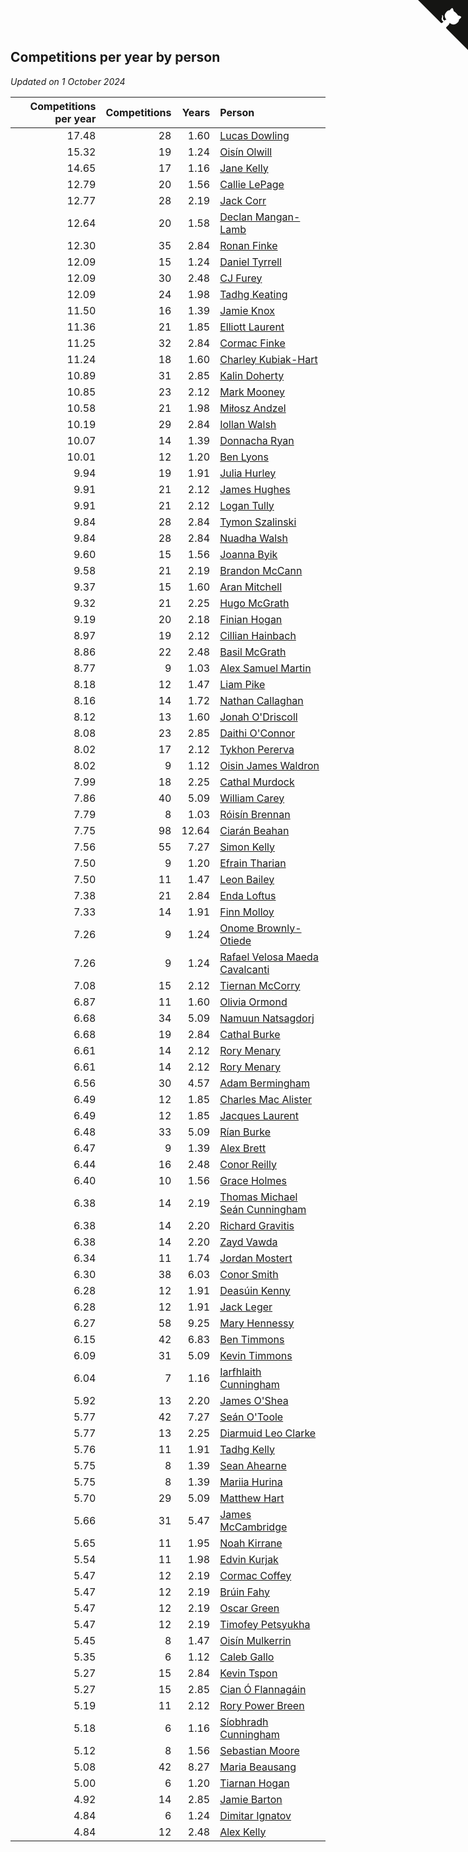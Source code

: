 ## Competitions per year by person

*Updated on  1 October 2024*

| Competitions per year | Competitions | Years | Person |
| ---: | ---: | ---: | :--- |
| 17.48 | 28 | 1.60 | [Lucas Dowling](https://www.worldcubeassociation.org/persons/2023DOWL01) |
| 15.32 | 19 | 1.24 | [Oisín Olwill](https://www.worldcubeassociation.org/persons/2023OLWI01) |
| 14.65 | 17 | 1.16 | [Jane Kelly](https://www.worldcubeassociation.org/persons/2023KELL23) |
| 12.79 | 20 | 1.56 | [Callie LePage](https://www.worldcubeassociation.org/persons/2023LEPA01) |
| 12.77 | 28 | 2.19 | [Jack Corr](https://www.worldcubeassociation.org/persons/2022CORR06) |
| 12.64 | 20 | 1.58 | [Declan Mangan-Lamb](https://www.worldcubeassociation.org/persons/2023MANG02) |
| 12.30 | 35 | 2.84 | [Ronan Finke](https://www.worldcubeassociation.org/persons/2021FINK02) |
| 12.09 | 15 | 1.24 | [Daniel Tyrrell](https://www.worldcubeassociation.org/persons/2023TYRR01) |
| 12.09 | 30 | 2.48 | [CJ Furey](https://www.worldcubeassociation.org/persons/2022FURE01) |
| 12.09 | 24 | 1.98 | [Tadhg Keating](https://www.worldcubeassociation.org/persons/2022KEAT02) |
| 11.50 | 16 | 1.39 | [Jamie Knox](https://www.worldcubeassociation.org/persons/2023KNOX02) |
| 11.36 | 21 | 1.85 | [Elliott Laurent](https://www.worldcubeassociation.org/persons/2022LAUR09) |
| 11.25 | 32 | 2.84 | [Cormac Finke](https://www.worldcubeassociation.org/persons/2021FINK01) |
| 11.24 | 18 | 1.60 | [Charley Kubiak-Hart](https://www.worldcubeassociation.org/persons/2023KUBI01) |
| 10.89 | 31 | 2.85 | [Kalin Doherty](https://www.worldcubeassociation.org/persons/2021DOHE02) |
| 10.85 | 23 | 2.12 | [Mark Mooney](https://www.worldcubeassociation.org/persons/2022MOON08) |
| 10.58 | 21 | 1.98 | [Miłosz Andzel](https://www.worldcubeassociation.org/persons/2022ANDZ01) |
| 10.19 | 29 | 2.84 | [Iollan Walsh](https://www.worldcubeassociation.org/persons/2021WALS03) |
| 10.07 | 14 | 1.39 | [Donnacha Ryan](https://www.worldcubeassociation.org/persons/2023RYAN04) |
| 10.01 | 12 | 1.20 | [Ben Lyons](https://www.worldcubeassociation.org/persons/2023LYON02) |
| 9.94 | 19 | 1.91 | [Julia Hurley](https://www.worldcubeassociation.org/persons/2022HURL02) |
| 9.91 | 21 | 2.12 | [James Hughes](https://www.worldcubeassociation.org/persons/2022HUGH08) |
| 9.91 | 21 | 2.12 | [Logan Tully](https://www.worldcubeassociation.org/persons/2022TULL02) |
| 9.84 | 28 | 2.84 | [Tymon Szalinski](https://www.worldcubeassociation.org/persons/2021SZAL01) |
| 9.84 | 28 | 2.84 | [Nuadha Walsh](https://www.worldcubeassociation.org/persons/2021WALS04) |
| 9.60 | 15 | 1.56 | [Joanna Byik](https://www.worldcubeassociation.org/persons/2023BYIK01) |
| 9.58 | 21 | 2.19 | [Brandon McCann](https://www.worldcubeassociation.org/persons/2022MCCA04) |
| 9.37 | 15 | 1.60 | [Aran Mitchell](https://www.worldcubeassociation.org/persons/2023MITC04) |
| 9.32 | 21 | 2.25 | [Hugo McGrath](https://www.worldcubeassociation.org/persons/2022MCGR02) |
| 9.19 | 20 | 2.18 | [Finian Hogan](https://www.worldcubeassociation.org/persons/2022HOGA01) |
| 8.97 | 19 | 2.12 | [Cillian Hainbach](https://www.worldcubeassociation.org/persons/2022HAIN04) |
| 8.86 | 22 | 2.48 | [Basil McGrath](https://www.worldcubeassociation.org/persons/2022MCGR01) |
| 8.77 | 9 | 1.03 | [Alex Samuel Martin](https://www.worldcubeassociation.org/persons/2023MARA10) |
| 8.18 | 12 | 1.47 | [Liam Pike](https://www.worldcubeassociation.org/persons/2023PIKE03) |
| 8.16 | 14 | 1.72 | [Nathan Callaghan](https://www.worldcubeassociation.org/persons/2023CALL01) |
| 8.12 | 13 | 1.60 | [Jonah O'Driscoll](https://www.worldcubeassociation.org/persons/2023ODRI01) |
| 8.08 | 23 | 2.85 | [Daithi O'Connor](https://www.worldcubeassociation.org/persons/2021OCON01) |
| 8.02 | 17 | 2.12 | [Tykhon Pererva](https://www.worldcubeassociation.org/persons/2022PERE32) |
| 8.02 | 9 | 1.12 | [Oisin James Waldron](https://www.worldcubeassociation.org/persons/2023WALD04) |
| 7.99 | 18 | 2.25 | [Cathal Murdock](https://www.worldcubeassociation.org/persons/2022MURD01) |
| 7.86 | 40 | 5.09 | [William Carey](https://www.worldcubeassociation.org/persons/2019CARE02) |
| 7.79 | 8 | 1.03 | [Róisín Brennan](https://www.worldcubeassociation.org/persons/2023BREN08) |
| 7.75 | 98 | 12.64 | [Ciarán Beahan](https://www.worldcubeassociation.org/persons/2012BEAH01) |
| 7.56 | 55 | 7.27 | [Simon Kelly](https://www.worldcubeassociation.org/persons/2017KELL08) |
| 7.50 | 9 | 1.20 | [Efrain Tharian](https://www.worldcubeassociation.org/persons/2023THAR03) |
| 7.50 | 11 | 1.47 | [Leon Bailey](https://www.worldcubeassociation.org/persons/2023BAIL04) |
| 7.38 | 21 | 2.84 | [Enda Loftus](https://www.worldcubeassociation.org/persons/2021LOFT01) |
| 7.33 | 14 | 1.91 | [Finn Molloy](https://www.worldcubeassociation.org/persons/2022MOLL03) |
| 7.26 | 9 | 1.24 | [Onome Brownly-Otiede](https://www.worldcubeassociation.org/persons/2023BROW36) |
| 7.26 | 9 | 1.24 | [Rafael Velosa Maeda Cavalcanti](https://www.worldcubeassociation.org/persons/2023CAVA03) |
| 7.08 | 15 | 2.12 | [Tiernan McCorry](https://www.worldcubeassociation.org/persons/2022MCCO09) |
| 6.87 | 11 | 1.60 | [Olivia Ormond](https://www.worldcubeassociation.org/persons/2023ORMO02) |
| 6.68 | 34 | 5.09 | [Namuun Natsagdorj](https://www.worldcubeassociation.org/persons/2019NATS02) |
| 6.68 | 19 | 2.84 | [Cathal Burke](https://www.worldcubeassociation.org/persons/2021BURK03) |
| 6.61 | 14 | 2.12 | [Rory Menary](https://www.worldcubeassociation.org/persons/2022MENA01) |
| 6.61 | 14 | 2.12 | [Rory Menary](https://www.worldcubeassociation.org/persons/2022MENA01) |
| 6.56 | 30 | 4.57 | [Adam Bermingham](https://www.worldcubeassociation.org/persons/2020BERM02) |
| 6.49 | 12 | 1.85 | [Charles Mac Alister](https://www.worldcubeassociation.org/persons/2022ALIS02) |
| 6.49 | 12 | 1.85 | [Jacques Laurent](https://www.worldcubeassociation.org/persons/2022LAUR10) |
| 6.48 | 33 | 5.09 | [Rían Burke](https://www.worldcubeassociation.org/persons/2019BURK05) |
| 6.47 | 9 | 1.39 | [Alex Brett](https://www.worldcubeassociation.org/persons/2023BRET04) |
| 6.44 | 16 | 2.48 | [Conor Reilly](https://www.worldcubeassociation.org/persons/2022REIL01) |
| 6.40 | 10 | 1.56 | [Grace Holmes](https://www.worldcubeassociation.org/persons/2023HOLM04) |
| 6.38 | 14 | 2.19 | [Thomas Michael Seán Cunningham](https://www.worldcubeassociation.org/persons/2022CUNN04) |
| 6.38 | 14 | 2.20 | [Richard Gravitis](https://www.worldcubeassociation.org/persons/2022GRAV01) |
| 6.38 | 14 | 2.20 | [Zayd Vawda](https://www.worldcubeassociation.org/persons/2022VAWD01) |
| 6.34 | 11 | 1.74 | [Jordan Mostert](https://www.worldcubeassociation.org/persons/2023MOST01) |
| 6.30 | 38 | 6.03 | [Conor Smith](https://www.worldcubeassociation.org/persons/2018SMIT37) |
| 6.28 | 12 | 1.91 | [Deasúin Kenny](https://www.worldcubeassociation.org/persons/2022KENN12) |
| 6.28 | 12 | 1.91 | [Jack Leger](https://www.worldcubeassociation.org/persons/2022LEGE01) |
| 6.27 | 58 | 9.25 | [Mary Hennessy](https://www.worldcubeassociation.org/persons/2015HENN02) |
| 6.15 | 42 | 6.83 | [Ben Timmons](https://www.worldcubeassociation.org/persons/2017TIMM01) |
| 6.09 | 31 | 5.09 | [Kevin Timmons](https://www.worldcubeassociation.org/persons/2019TIMM01) |
| 6.04 | 7 | 1.16 | [Iarfhlaith Cunningham](https://www.worldcubeassociation.org/persons/2023CUNN03) |
| 5.92 | 13 | 2.20 | [James O'Shea](https://www.worldcubeassociation.org/persons/2022OSHE01) |
| 5.77 | 42 | 7.27 | [Seán O'Toole](https://www.worldcubeassociation.org/persons/2017OTOO03) |
| 5.77 | 13 | 2.25 | [Diarmuid Leo Clarke](https://www.worldcubeassociation.org/persons/2022CLAR14) |
| 5.76 | 11 | 1.91 | [Tadhg Kelly](https://www.worldcubeassociation.org/persons/2022KELL21) |
| 5.75 | 8 | 1.39 | [Sean Ahearne](https://www.worldcubeassociation.org/persons/2023AHEA01) |
| 5.75 | 8 | 1.39 | [Mariia Hurina](https://www.worldcubeassociation.org/persons/2023HURI01) |
| 5.70 | 29 | 5.09 | [Matthew Hart](https://www.worldcubeassociation.org/persons/2019HART11) |
| 5.66 | 31 | 5.47 | [James McCambridge](https://www.worldcubeassociation.org/persons/2019MCCA09) |
| 5.65 | 11 | 1.95 | [Noah Kirrane](https://www.worldcubeassociation.org/persons/2022KIRR02) |
| 5.54 | 11 | 1.98 | [Edvin Kurjak](https://www.worldcubeassociation.org/persons/2022KURJ01) |
| 5.47 | 12 | 2.19 | [Cormac Coffey](https://www.worldcubeassociation.org/persons/2022COFF01) |
| 5.47 | 12 | 2.19 | [Brúin Fahy](https://www.worldcubeassociation.org/persons/2022FAHY01) |
| 5.47 | 12 | 2.19 | [Oscar Green](https://www.worldcubeassociation.org/persons/2022GREE14) |
| 5.47 | 12 | 2.19 | [Timofey Petsyukha](https://www.worldcubeassociation.org/persons/2022PETS02) |
| 5.45 | 8 | 1.47 | [Oisín Mulkerrin](https://www.worldcubeassociation.org/persons/2023MULK01) |
| 5.35 | 6 | 1.12 | [Caleb Gallo](https://www.worldcubeassociation.org/persons/2023GALL25) |
| 5.27 | 15 | 2.84 | [Kevin Tspon](https://www.worldcubeassociation.org/persons/2021TSPO01) |
| 5.27 | 15 | 2.85 | [Cian Ó Flannagáin](https://www.worldcubeassociation.org/persons/2021OFLA01) |
| 5.19 | 11 | 2.12 | [Rory Power Breen](https://www.worldcubeassociation.org/persons/2022BREE02) |
| 5.18 | 6 | 1.16 | [Síobhradh Cunningham](https://www.worldcubeassociation.org/persons/2023CUNN04) |
| 5.12 | 8 | 1.56 | [Sebastian Moore](https://www.worldcubeassociation.org/persons/2023MOOR03) |
| 5.08 | 42 | 8.27 | [Maria Beausang](https://www.worldcubeassociation.org/persons/2016BEAU03) |
| 5.00 | 6 | 1.20 | [Tiarnan Hogan](https://www.worldcubeassociation.org/persons/2023HOGA04) |
| 4.92 | 14 | 2.85 | [Jamie Barton](https://www.worldcubeassociation.org/persons/2021BART03) |
| 4.84 | 6 | 1.24 | [Dimitar Ignatov](https://www.worldcubeassociation.org/persons/2023IGNA05) |
| 4.84 | 12 | 2.48 | [Alex Kelly](https://www.worldcubeassociation.org/persons/2022KELL03) |


<a href="https://github.com/simonkellly/wca_statistics_ireland" class="github-corner" aria-label="View source on Github"><svg width="80" height="80" viewBox="0 0 250 250" style="fill:#151513; color:#fff; position: absolute; top: 0; border: 0; right: 0;" aria-hidden="true"><path d="M0,0 L115,115 L130,115 L142,142 L250,250 L250,0 Z"></path><path d="M128.3,109.0 C113.8,99.7 119.0,89.6 119.0,89.6 C122.0,82.7 120.5,78.6 120.5,78.6 C119.2,72.0 123.4,76.3 123.4,76.3 C127.3,80.9 125.5,87.3 125.5,87.3 C122.9,97.6 130.6,101.9 134.4,103.2" fill="currentColor" style="transform-origin: 130px 106px;" class="octo-arm"></path><path d="M115.0,115.0 C114.9,115.1 118.7,116.5 119.8,115.4 L133.7,101.6 C136.9,99.2 139.9,98.4 142.2,98.6 C133.8,88.0 127.5,74.4 143.8,58.0 C148.5,53.4 154.0,51.2 159.7,51.0 C160.3,49.4 163.2,43.6 171.4,40.1 C171.4,40.1 176.1,42.5 178.8,56.2 C183.1,58.6 187.2,61.8 190.9,65.4 C194.5,69.0 197.7,73.2 200.1,77.6 C213.8,80.2 216.3,84.9 216.3,84.9 C212.7,93.1 206.9,96.0 205.4,96.6 C205.1,102.4 203.0,107.8 198.3,112.5 C181.9,128.9 168.3,122.5 157.7,114.1 C157.9,116.9 156.7,120.9 152.7,124.9 L141.0,136.5 C139.8,137.7 141.6,141.9 141.8,141.8 Z" fill="currentColor" class="octo-body"></path></svg></a><style>.github-corner:hover .octo-arm{animation:octocat-wave 560ms ease-in-out}@keyframes octocat-wave{0%,100%{transform:rotate(0)}20%,60%{transform:rotate(-25deg)}40%,80%{transform:rotate(10deg)}}@media (max-width:500px){.github-corner:hover .octo-arm{animation:none}.github-corner .octo-arm{animation:octocat-wave 560ms ease-in-out}}</style>
